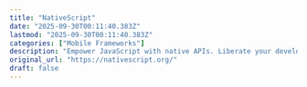```yaml
---
title: "NativeScript"
date: "2025-09-30T00:11:40.383Z"
lastmod: "2025-09-30T00:11:40.383Z"
categories: ["Mobile Frameworks"]
description: "Empower JavaScript with native APIs. Liberate your development by using Android, iOS, visionOS... APIs directly without leaving your love of JavaScript."
original_url: "https://nativescript.org/"
draft: false
---
```

